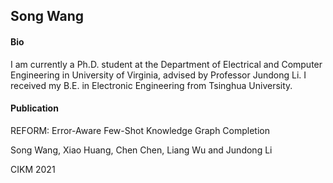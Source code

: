 ## Song Wang
#### Bio
I am currently a Ph.D. student at the Department of Electrical and Computer Engineering in University of Virginia, advised by Professor Jundong Li. I received my B.E. in Electronic Engineering from Tsinghua University.


#### Publication
<p>REFORM: Error-Aware Few-Shot Knowledge Graph Completion</p>
<p>Song Wang, Xiao Huang, Chen Chen, Liang Wu and Jundong Li</p>
<p>CIKM 2021</p>
